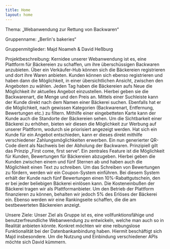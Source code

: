 ```yaml
---
title: Home
layout: home
---
```


Thema:
„Webanwendung zur Rettung von Backwaren“

Gruppenname:
„Berlin's bakeries“
 
Gruppenmitglieder: 
Majd Noameh & David Heßburg
 
 
 
Projektbeschreibung: 
Kernidee unserer Webanwendung ist es, eine Plattform für Bäckereien zu schaffen, um ihre überschüssigen Backwaren anzubieten. Über ein Verkäufer-Hub können sich die Bäckereien registrieren und dort ihre Waren anbieten. Kunden können sich ebenso registrieren und haben dann die Möglichkeit, in einer übersichtlichen Ansicht, zwischen den Angeboten zu wählen.
Jeden Tag haben die Bäckereien aufs Neue die Möglichkeit ihr aktuelles Angebot einzustellen. Hierbei geben sie die Backwarenart, die Menge und den Preis an.
Mittels einer Suchleiste kann der Kunde direkt nach dem Namen einer Bäckerei suchen. Ebenfalls hat er die Möglichkeit, nach gewissen Kategorien (Backwarenart, Entfernung, Bewertungen etc.) zu filtern. Mithilfe einer eingebetteten Karte kann der Kunde auch die Standorte der Bäckereien sehen.
Um die Sichtbarkeit einer Bäckerei zu erhöhen, bieten wir diesen die Möglichkeit zur Werbung auf unserer Plattform, wodurch sie priorisiert angezeigt werden.
Hat sich ein Kunde für ein Angebot entschieden, kann er dieses direkt mithilfe verschiedener Zahlungsmöglichkeiten erwerben. Ein nun generierter QR-Code dient als Nachweis bei der Abholung der Backwaren. Prinzipiell gilt das Prinzip „First come, first serve“. 
Ein zentrales Feature ist die Möglichkeit für Kunden, Bewertungen für Bäckereien abzugeben. Hierbei geben die Kunden zwischen einem und fünf Sternen ab und haben auch die Möglichkeit einen Text zu schreiben.
Um das Schreiben von Bewertungen zu fördern, werden wir ein Coupon-System einführen. Bei diesem System erhält der Kunde nach fünf Bewertungen einen 10%-Rabattgutschein, den er bei jeder beliebigen Bäckerei einlösen kann. Die Kosteneinbußen der Bäckerei tragen wir als Plattformanbieter.
Um den Betrieb der Plattform finanzieren zu können, behalten wir jedoch 5% des Erlöses der Bäckerei ein.
Ebenso werden wir eine Rankingseite schaffen, die die am bestbewerteten Bäckereien anzeigt.

Unsere Ziele:
Unser Ziel als Gruppe ist es, eine vollfunktionsfähige und benutzerfreundliche Webanwendung zu entwickeln, welche man auch so in Realität anbieten könnte. Konkret möchten wir eine reibungslose Funktionalität bei der Datenbankanbindung haben. Hiermit beschäftigt sich Majd insbesondere. Um die Nutzung und Einbindung verschiedener APIs möchte sich David kümmern.

